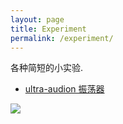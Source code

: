 ```yaml
---
layout: page
title: Experiment
permalink: /experiment/
---
```


各种简短的小实验.

* <a href="{{ site.baseurl }}/ultra-audion-oscillator/"> ultra-audion 振荡器 </a>

<img src="{{site.baseurl}}/images/ultra-audion-tinny.jpg" class="center" />

